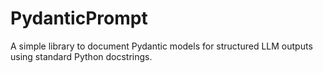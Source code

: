 # PydanticPrompt
A simple library to document Pydantic models for structured LLM outputs using standard Python docstrings.
